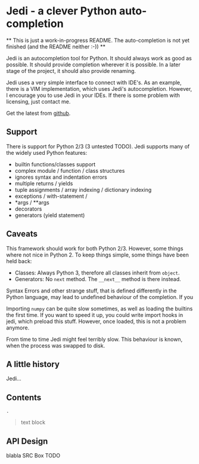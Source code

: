 Jedi - a clever Python auto-completion
============================

** This is just a work-in-progress README. The auto-completion is not yet
finished (and the README neither :-)) **

Jedi is an autocompletion tool for Python. It should always work as good as
possible. It should provide completion wherever it is possible.
In a later stage of the project, it should also provide renaming.

Jedi uses a very simple interface to connect with IDE's. As an example, there
is a VIM implementation, which uses Jedi's autocompletion. However, I encourage
you to use Jedi in your IDEs. If there is some problem with licensing, just
contact me.

Get the latest from [github](http://github.com/davidhalter/jedi).

Support
-------

There is support for Python 2/3 (3 untested TODO).
Jedi supports many of the widely used Python features:

 - builtin functions/classes support
 - complex module / function / class structures
 - ignores syntax and indentation errors
 - multiple returns / yields
 - tuple assignments / array indexing / dictionary indexing
 - exceptions / with-statement / 
 - \*args / \*\*args
 - decorators
 - generators (yield statement)

Caveats
-------

This framework should work for both Python 2/3. However, some things where not
nice in Python 2. To keep things simple, some things have been held back:

 - Classes: Always Python 3, therefore all classes inherit from `object`.
 - Generators: No `next` method. The `__next__` method is there instead.

Syntax Errors and other strange stuff, that is defined differently in the
Python language, may lead to undefined behaviour of the completion. If you

Importing `numpy` can be quite slow sometimes, as well as loading the builtins
the first time. If you want to speed it up, you could write import hooks in
jedi, which preload this stuff. However, once loaded, this is not a problem
anymore.

From time to time Jedi might feel terribly slow. This behaviour is known, when
the process was swapped to disk.


A little history
----------------

Jedi...

Contents
--------

`.`
>    text block


API Design
-----------------

blabla
    SRC Box TODO 


